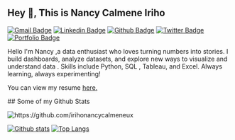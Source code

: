 
## Hey 👋, This is Nancy Calmene Iriho
[![Gmail Badge](https://img.shields.io/badge/-irihonancycalmene@gmail.com-c14438?style=flat&logo=Gmail&logoColor=white&link=mailto:irihonancycalmene@gmail.com)](mailto:irihonancycalmene@gmail.com) 
[![Linkedin Badge](https://img.shields.io/badge/-https://www.linkedin.com/in/irihonancy-calmene-5114a3254/-0072b1?style=flat&logo=Linkedin&logoColor=white&link=https://www.linkedin.com/in/https://www.linkedin.com/in/irihonancy-calmene-5114a3254//)](https://www.linkedin.com/in/https://www.linkedin.com/in/irihonancy-calmene-5114a3254//) [![Github Badge](https://img.shields.io/badge/-https://github.com/irihonancycalmeneux-grey?style=flat&logo=github&logoColor=white&link=https://github.com/https://github.com/irihonancycalmeneux/)](https://www.github.com/https://github.com/irihonancycalmeneux/) [![Twitter Badge](https://img.shields.io/badge/-@so_iriho-00acee?style=flat&logo=twitter&logoColor=white&link=https://twitter.com/@so_iriho/)](https://www.twitter.com/@so_iriho/) [![Portfolio Badge](https://img.shields.io/badge/portfolio-web-blue?style=flat&link=irihonancycalmene@gmail.com/)](irihonancycalmene@gmail.com/) <p align='left'>Hello I'm Nancy ,a data enthusiast who loves turning numbers into stories. I build dashboards, analyze datasets, and explore new ways to visualize and understand data . Skills include Python, SQL , Tableau, and Excel. Always learning, always experimenting!

</p><p align='left'> You can view my resume <a href='https://docs.google.com/document/d/1clnu1RWi6ZE9fvOMJxcEj_TuWqgJsirvMD1_ZBoWtlM/edit?tab=t.0#heading=h.5x0d5h95i32 ' target=_blank><u>here</u>.</a></p>
## Some of my Github Stats
<p align=left> <img src=https://komarev.com/ghpvc/?username=https://github.com/irihonancycalmeneux alt=https://github.com/irihonancycalmeneux /> </p>

[![Github stats](https://github-readme-stats.vercel.app/api?username=https://github.com/irihonancycalmeneux&show_icons=true&include_all_commits=true)](https://github.com/https://github.com/irihonancycalmeneux/github-readme-stats)
[![Top Langs](https://github-readme-stats.vercel.app/api/top-langs/?username=https://github.com/irihonancycalmeneux&layout=compact)](https://github.com/https://github.com/irihonancycalmeneux/github-readme-stats)
